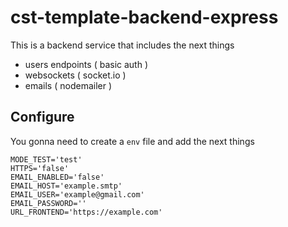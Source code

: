 # cst-template-backend-express

This is a backend service that includes the next things

- users endpoints ( basic auth )
- websockets ( socket.io )
- emails ( nodemailer )


## Configure

You gonna need to create a `env` file and add the next things

```
MODE_TEST='test'
HTTPS='false'
EMAIL_ENABLED='false'
EMAIL_HOST='example.smtp'
EMAIL_USER='example@gmail.com'
EMAIL_PASSWORD=''
URL_FRONTEND='https://example.com'
```

